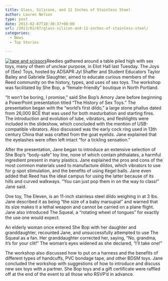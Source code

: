 ```yaml
---
title: Glass, Silicone, and 11 Inches of Stainless Steel
author: Lauren Nelson
type: post
date: 2013-02-07T10:30:37+00:00
url: /2013/02/07/glass-silicon-and-11-inches-of-stainless-steel/
categories:
  - News
  - Top Stories

---
```

[<img class="alignright size-full wp-image-2023" alt="tape and scissors" src="https://i2.wp.com/www.reedquest.org/wp-content/uploads/2013/02/IMG_0220-Version-2_web.jpg?resize=770%2C430" data-recalc-dims="1" />][1]Reedies gathered around a table piled high with sex toys, many of them of unclear purpose, in Eliot Hall last Tuesday. The Joys of (Sex) Toys, hosted by ADSAPR Jyl Shaffer and Student Educators Taylor Bailey and Gabriele Slaughter, aimed to educate curious members of the Reed community on the history, types, and uses of sex toys. The workshop was facilitated by She Bop, a “female-friendly” boutique in North Portland.

“It won’t be boring, I promise,” said She Bop’s Amory Jane before beginning a PowerPoint presentation titled “The History of Sex Toys.” The presentation began with the “world’s first dildo,” a large stone phallus dated from 26,000 BCE that was used for both masturbation and starting fires. The introduction and evolution of lube, vibrators, and fleshlights were included in the slideshow, which concluded with the mention of USB-compatible vibrators. Also discussed was the early cock ring used in 13th century China that was crafted from the goat eyelids. Jane explained that the eyelashes were often left intact “for a tickling sensation.”

After the presentation, Jane began to introduce an extensive selection of She Bop’s “body-safe” toy line, none of which contain phthalates, a harmful ingredient present in many plastics. Jane explained the pros and cons of the most common materials used to manufacture dildos, which vibrators to use for g-spot stimulation, and the benefits of using Kegel balls. Jane even added that Reed has the ideal campus for using the latter because of its hills and curved walkways. “You can just pop them in on the way to class!” Jane said.

One toy, The Eleven, is an 11-inch stainless steel dildo weighing in at 3 lbs. Jane described it as being “the size of a baby marsupial” and warned that its size makes it a lethal weapon and cannot be carried on a plane flight. Jane also introduced The Squeal, a “rotating wheel of tongues” for exactly the use one would expect.

An elderly woman once entered She Bop with her daughter and granddaughter, recounted Jane, and unsuccessfully attempted to use The Squeal as a fan. Her granddaughter corrected her, saying, “No, grandma, it’s for your clit!” The woman’s eyes widened as she declared, “I’ll take one!”

The workshop also discussed how to put on a harness and the benefits of different types of handcuffs, PVC bondage tape, and other BDSM toys. Jane concluded the workshop with suggestions of how to introduce and discuss new sex toys with a partner. She Bop toys and a gift certificate were raffled off at the end of the event to all those who RSVP’d in advance.

 [1]: https://i2.wp.com/www.reedquest.org/wp-content/uploads/2013/02/IMG_0220-Version-2_web.jpg
